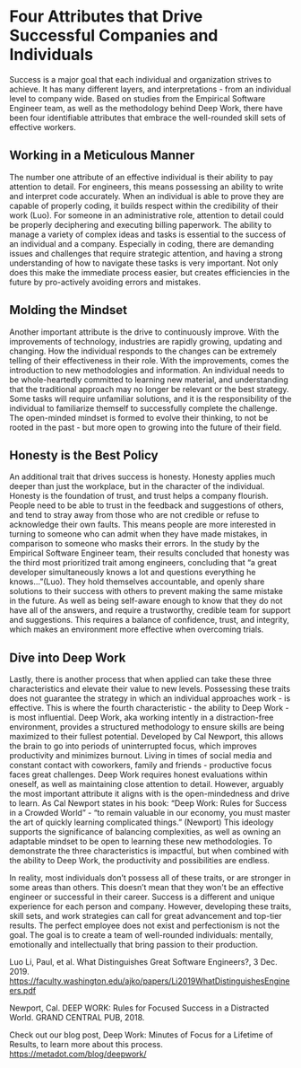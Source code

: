 # Four Attributes that Drive Successful Companies and Individuals

Success is a major goal that each individual and organization strives to achieve. It has many different layers, and interpretations - from an individual level to company wide. Based on studies from the Empirical Software Engineer team, as well as the methodology behind Deep Work, there have been four identifiable attributes that embrace the well-rounded skill sets of effective workers. 

## Working in a Meticulous Manner
The number one attribute of an effective individual is their ability to pay attention to detail. For engineers, this means possessing an ability to write and interpret code accurately. When an individual is able to prove they are capable of properly coding, it builds respect within the credibility of their work (Luo). For someone in an administrative role, attention to detail could be properly deciphering and executing billing paperwork. The ability to manage a variety of complex ideas and tasks is essential to the success of an individual and a company. Especially in coding, there are demanding issues and challenges that require strategic attention, and having a strong understanding of how to navigate these tasks is very important. Not only does this make the immediate process easier, but creates efficiencies in the future by pro-actively avoiding errors and mistakes. 

## Molding the Mindset
Another important attribute is the drive to continuously improve. With the improvements of technology, industries are rapidly growing, updating and changing. How the individual responds to the changes can be extremely telling of their effectiveness in their role. With the improvements, comes the introduction to new methodologies and information. An individual needs to be whole-heartedly committed to learning new material, and understanding that the traditional approach may no longer be relevant or the best strategy. Some tasks will require unfamiliar solutions, and it is the responsibility of the individual to familiarize themself to successfully complete the challenge. The open-minded mindset is formed to evolve their thinking, to not be rooted in the past - but more open to growing into the future of their field. 

## Honesty is the Best Policy
An additional trait that drives success is honesty. Honesty applies much deeper than just the workplace, but in the character of the individual. Honesty is the foundation of trust, and trust helps a company flourish. People need to be able to trust in the feedback and suggestions of others, and tend to stray away from those who are not credible or refuse to acknowledge their own faults. This means people are more interested in turning to someone who can admit when they have made mistakes, in comparison to someone who masks their errors. In the study by the Empirical Software Engineer team, their results concluded that honesty was the third most prioritized trait among engineers, concluding that “a great developer simultaneously knows a lot and questions everything he knows…”(Luo). They hold themselves accountable, and openly share solutions to their success with others to prevent making the same mistake in the future. As well as being self-aware enough to know that they do not have all of the answers, and require a trustworthy, credible team for support and suggestions. This requires a balance of confidence, trust, and integrity, which makes an environment more effective when overcoming trials. 

## Dive into Deep Work 
Lastly, there is another process that when applied can take these three characteristics and elevate their value to new levels. Possessing these traits does not guarantee the strategy in which an individual approaches work - is effective. This is where the fourth characteristic - the ability to Deep Work - is most influential. Deep Work, aka working intently in a distraction-free environment, provides a structured methodology to ensure skills are being maximized to their fullest potential. Developed by Cal Newport, this allows the brain to go into periods of uninterrupted focus, which improves productivity and minimizes burnout. Living in times of social media and constant contact with coworkers, family and friends - productive focus faces great challenges. Deep Work requires honest evaluations within oneself, as well as maintaining close attention to detail. However, arguably the most important attribute it aligns with is the open-mindedness and drive to learn. As Cal Newport states in his book: “Deep Work: Rules for Success in a Crowded World” - “to remain valuable in our economy, you must master the art of quickly learning complicated things.” (Newport) This ideology supports the significance of balancing complexities, as well as owning an adaptable mindset to be open to learning these new methodologies. To demonstrate the three characteristics is impactful, but when combined with the ability to Deep Work, the productivity and possibilities are endless. 

In reality, most individuals don’t possess all of these traits, or are stronger in some areas than others. This doesn’t mean that they won't be an effective engineer or successful in their career. Success is a different and unique experience for each person and company. However, developing these traits, skill sets, and work strategies can call for great advancement and top-tier results. The perfect employee does not exist and perfectionism is not the goal. The goal is to create a team of well-rounded individuals: mentally, emotionally and intellectually that bring passion to their production. 

Luo Li, Paul, et al. What Distinguishes Great Software Engineers?, 3 Dec. 2019. https://faculty.washington.edu/ajko/papers/Li2019WhatDistinguishesEngineers.pdf

Newport, Cal. DEEP WORK: Rules for Focused Success in a Distracted World. GRAND CENTRAL PUB, 2018. 

Check out our blog post, Deep Work: Minutes of Focus for a Lifetime of Results, to learn more about this process. https://metadot.com/blog/deepwork/ 
